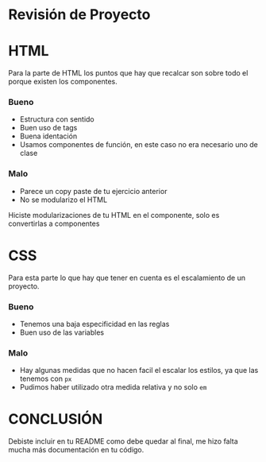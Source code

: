 


# Revisión de Proyecto 


# HTML

Para la parte de HTML los puntos que hay que recalcar son sobre todo el porque existen los componentes.

###  Bueno

- Estructura con sentido
- Buen uso de tags
- Buena identación
- Usamos componentes de función, en este caso no era necesario uno de clase

### Malo

- Parece un copy paste de tu ejercicio anterior
- No se modularizo el HTML

Hiciste modularizaciones de tu HTML en el componente, solo es convertirlas a componentes

# CSS

Para esta parte lo que hay que tener en cuenta es el escalamiento de un proyecto.

### Bueno

- Tenemos una baja especificidad en las reglas
- Buen uso de las variables

### Malo

- Hay algunas medidas que no hacen facil el escalar los estilos, ya que las tenemos con `px`
- Pudimos haber utilizado otra medida relativa y no solo `em`

# CONCLUSIÓN

Debiste incluir en tu README como debe quedar al final, me hizo falta mucha más documentación en tu código.
